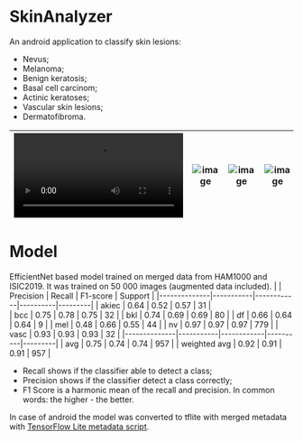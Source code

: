 # SkinAnalyzer
An android application to classify skin lesions:
- Nevus;
- Melanoma;
- Benign keratosis;
- Basal cell carcinom;
- Actinic keratoses;
- Vascular skin lesions;
- Dermatofibroma.

|<video src='https://user-images.githubusercontent.com/48180766/181248055-655aefae-9aac-430a-8af0-aecabcebafea.mov'/>|![image](https://user-images.githubusercontent.com/48180766/181247432-940ede9a-f765-43fb-8e44-1bcd9ffa54bc.png)|![image](https://user-images.githubusercontent.com/48180766/181247612-676292ed-caed-4a3a-8f02-5a0ed2fc98e1.png)|![image](https://user-images.githubusercontent.com/48180766/181247794-f1f0afd3-ea62-405f-89a3-9cfd6231ddf5.png)|
|--------------|-----------|------------|----------|

# Model
EfficientNet based model trained on merged data from HAM1000 and ISIC2019.
It was trained on 50 000 images (augmented data included).
|              | Precision |   Recall   | F1-score | Support |
|--------------|-----------|------------|----------|---------|
|    akiec     |   0.64    |    0.52    |   0.57   |    31   |                 
|    bcc       |   0.75    |    0.78    |   0.75   |    32   |
|    bkl     |   0.74    |    0.69    |   0.69   |    80   |
|    df     |   0.66    |    0.64    |   0.64   |    9   |
|    mel     |   0.48    |    0.66    |   0.55   |    44   |
|    nv     |   0.97    |    0.97    |   0.97   |    779   |
|    vasc     |   0.93    |    0.93    |   0.93   |    32   |
|--------------|-----------|------------|----------|---------|
|    avg     |   0.75    |    0.74    |   0.74   |    957   |
|    weighted avg     |   0.92    |    0.91    |   0.91   |    957   |

- Recall shows if the classifier able to detect a class;
- Precision shows if the classifier detect a class correctly;
- F1 Score is a harmonic mean of the recall and precision. In common words: the higher - the better.

In case of android the model was converted to tflite with merged metadata with [TensorFlow Lite metadata script](https://www.tensorflow.org/lite/models/convert/metadata#examples "Adding metadata to TensorFlow lite models").
